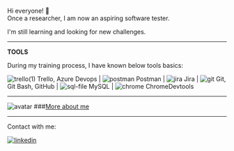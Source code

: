 
Hi everyone! 👋                                                                                                
Once a researcher, I am now an aspiring software tester.                                      
                                                         
I'm still learning and looking for new challenges.

---------------------------------------------------------------------------------------------------------------------------------------------------------

**TOOLS**

During my training process, I have known below tools basics:


![trello(1)](https://github.com/agnieszka19882/agnieszka19882/assets/132834736/c4d08f86-b080-4a85-a586-b86cb41820c7)    Trello, Azure Devops  |    ![postman](https://github.com/agnieszka19882/agnieszka19882/assets/132834736/6b4d1dd0-2689-499e-8ce7-df95627716ba)
  Postman  |    ![jira](https://github.com/agnieszka19882/agnieszka19882/assets/132834736/bc1f6fb4-fef0-4b75-b02a-42fc00c4c41f)
 Jira    |    ![git](https://github.com/agnieszka19882/agnieszka19882/assets/132834736/31e79c73-e18b-4c09-a90d-34fa58b14e74)    Git, Git Bash, GitHub    |    ![sql-file](https://github.com/agnieszka19882/agnieszka19882/assets/132834736/4b6a479f-7db5-4504-8455-eb699a0ee110)    MySQL    |    ![chrome](https://github.com/agnieszka19882/agnieszka19882/assets/132834736/e438e762-4d4c-4e3c-a721-4593bc386876)        ChromeDevtools
 
---------------------------------------------------------------------------------------------------------------------------------------------------------

![avatar](https://github.com/agnieszka19882/agnieszka19882/assets/132834736/ba292244-6f0f-4c52-adde-dff8b96ab3ae)    ###[More about me](https://github.com/agnieszka19882/Repozytorium_Agnieszka_Ilinska)

---------------------------------------------------------------------------------------------------------------------------------------------------------
Contact with me:

[![linkedin](https://github.com/agnieszka19882/agnieszka19882/assets/132834736/336523de-ad42-45ee-a72a-9b2aa7d7cbf4)](https://www.linkedin.com/in/agnieszka-ilinska-b732581b8)

<!--
**agnieszka19882/agnieszka19882** is a ✨ _special_ ✨ repository because its `README.md` (this file) appears on your GitHub profile.

Here are some ideas to get you started:

- 🔭 I’m currently working on ...
- 🌱 I’m currently learning ...
- 👯 I’m looking to collaborate on ...
- 🤔 I’m looking for help with ...
- 💬 Ask me about ...
- 📫 How to reach me: ...
- 😄 Pronouns: ...
- ⚡ Fun fact: ...
-->
